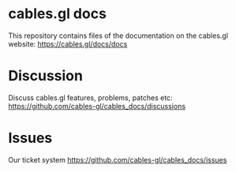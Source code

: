 # cables.gl docs
This repository contains files of the documentation on the cables.gl website: https://cables.gl/docs/docs

# Discussion
Discuss cables.gl features, problems, patches etc: https://github.com/cables-gl/cables_docs/discussions

# Issues
Our ticket system https://github.com/cables-gl/cables_docs/issues


